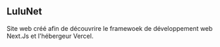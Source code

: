 ## LuluNet

Site web créé afin de découvrire le framewoek de développement web Next.Js et l'hébergeur Vercel.
